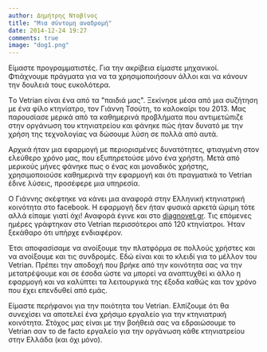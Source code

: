 ```yaml
---
author: Δημήτρης Ντοβίνος
title: "Μια σύντομη αναδρομή"
date: 2014-12-24 19:27
comments: true
image: "dog1.png"
---
```


Είμαστε προγραμματιστές. Για την ακρίβεια είμαστε μηχανικοί. Φτιάχνουμε πράγματα για να τα χρησιμοποιήσουν άλλοι και να κάνουν την δουλειά τους ευκολότερα.

Τo Vetrian είναι ένα από τα "παιδιά μας". Ξεκίνησε μέσα από μια συζήτηση με ένα φίλο κτηνίατρο, τον Γιάννη Τσούτη, το καλοκαίρι του 2013. Μας παρουσίασε μερικά από τα καθημερινά προβλήματα που αντιμετώπιζε στην οργάνωση του κτηνιατρείου και φάνηκε πώς ήταν δυνατό με την χρήση της τεχνολογίας να δώσουμε λύση σε πολλά από αυτά.

Αρχικά ήταν μια εφαρμογή με περιορισμένες δυνατότητες, φτιαγμένη στον ελεύθερο χρόνο μας, που εξυπηρετούσε μόνο ένα χρήστη. Μετά από μερικούς μήνες φάνηκε πως ο ένας και μοναδικός χρήστης, χρησιμοποιούσε καθημερινά την εφαρμογή και ότι πραγματικά το Vetrian έδινε λύσεις, προσέφερε μια υπηρεσία.

Ο Γιάννης σκέφτηκε να κάνει μια αναφορά στην Ελληνική κτηνιατρική κοινότητα στο facebook. Η εφαρμογή δεν ήταν φυσικά αρκετά ώριμη τότε αλλά είπαμε γιατί όχι! Αναφορά έγινε και στο [diagnovet.gr](http://diagnovet.gr). Τις επόμενες ημέρες γράφτηκαν στο Vetrian περισσότεροι από 120 κτηνίατροι. Ήταν ξεκάθαρο ότι υπήρχε ενδιαφέρον.

<!--Μια τυπική μέρα στο γραφείο μας συνήθως σημαίνει 10+ ώρες διαβάζοντας, γράφοντας, σερφάροντας και χρησιμοποιώντας online υπηρεσίες. Μερικές από αυτές είναι το basecamp, github, bitbucket, lighthouse, και άλλες πολλές. Όλες είναι συνδρομητικές (10-30 Ευρώ τον μήνα) και σου προσφέρουν την δυνατότητα ανά πάσα στιγμή να διακόψεις. Το Vetrian ήταν ξεκάθαρα άλλη μια τέτοια υπηρεσία αλλά με κοινό όχι τους προγραμματιστές, αλλά τους κτηνιάτρους.-->

Έτσι αποφασίσαμε να ανοίξουμε την πλατφόρμα σε πολλούς χρήστες και να ανοίξουμε και τις συνδρομές. Εδώ είναι και το κλειδί για το μέλλον του Vetrian. Πρέπει την αποδοχή που βρήκε από την κοινότητα σας να την μετατρέψουμε και σε έσοδα ώστε να μπορεί να αναπτυχθεί κι άλλο η εφαρμογή και να καλύπτει τα λειτουργικά της έξοδα καθώς και τον χρόνο που έχει επενδυθεί από εμάς.

Είμαστε περήφανοι για την ποιότητα του Vetrian. Ελπίζουμε ότι θα συνεχίσει να αποτελεί ένα χρήσιμο εργαλείο για την κτηνιατρική κοινότητα. Στόχος μας είναι με την βοήθειά σας να εδραιώσουμε το Vetrian σαν το de facto εργαλείο για την οργάνωση κάθε κτηνιατρείου στην Ελλάδα (και όχι μόνο).
